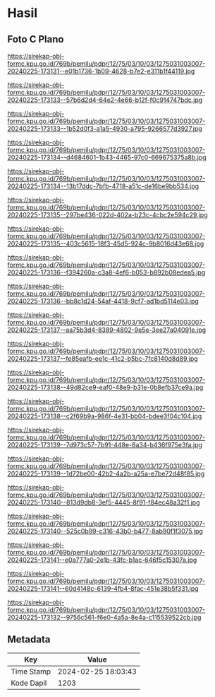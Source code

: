 # Hasil

## Foto C Plano

https://sirekap-obj-formc.kpu.go.id/769b/pemilu/pdpr/12/75/03/10/03/1275031003007-20240225-173131--e01b1736-1b09-4628-b7e2-e311b1f44119.jpg

https://sirekap-obj-formc.kpu.go.id/769b/pemilu/pdpr/12/75/03/10/03/1275031003007-20240225-173133--57b6d2d4-64e2-4e66-b12f-f0c914747bdc.jpg

https://sirekap-obj-formc.kpu.go.id/769b/pemilu/pdpr/12/75/03/10/03/1275031003007-20240225-173133--1b52d0f3-a1a5-4930-a795-9266577d3927.jpg

https://sirekap-obj-formc.kpu.go.id/769b/pemilu/pdpr/12/75/03/10/03/1275031003007-20240225-173134--d4684601-1b43-4465-97c0-669675375a8b.jpg

https://sirekap-obj-formc.kpu.go.id/769b/pemilu/pdpr/12/75/03/10/03/1275031003007-20240225-173134--13b17ddc-7bfb-4718-a51c-de16be9bb534.jpg

https://sirekap-obj-formc.kpu.go.id/769b/pemilu/pdpr/12/75/03/10/03/1275031003007-20240225-173135--297be436-022d-402a-b23c-4cbc2e594c29.jpg

https://sirekap-obj-formc.kpu.go.id/769b/pemilu/pdpr/12/75/03/10/03/1275031003007-20240225-173135--403c5615-18f3-45d5-924c-9b8016d43e68.jpg

https://sirekap-obj-formc.kpu.go.id/769b/pemilu/pdpr/12/75/03/10/03/1275031003007-20240225-173136--f394260a-c3a8-4ef6-b053-b892b08edea5.jpg

https://sirekap-obj-formc.kpu.go.id/769b/pemilu/pdpr/12/75/03/10/03/1275031003007-20240225-173136--bb8c1d24-54af-4418-9cf7-ad1bd5114e03.jpg

https://sirekap-obj-formc.kpu.go.id/769b/pemilu/pdpr/12/75/03/10/03/1275031003007-20240225-173137--aa75b3d4-8389-4802-9e5e-3ee27a04091e.jpg

https://sirekap-obj-formc.kpu.go.id/769b/pemilu/pdpr/12/75/03/10/03/1275031003007-20240225-173137--fe85eafb-ee1c-41c2-b5bc-7fc8140d8d89.jpg

https://sirekap-obj-formc.kpu.go.id/769b/pemilu/pdpr/12/75/03/10/03/1275031003007-20240225-173138--49d82ce9-eaf0-48e9-b31e-0b8efb37ce9a.jpg

https://sirekap-obj-formc.kpu.go.id/769b/pemilu/pdpr/12/75/03/10/03/1275031003007-20240225-173138--c2f69b9a-986f-4e31-bb04-bdee3f04c104.jpg

https://sirekap-obj-formc.kpu.go.id/769b/pemilu/pdpr/12/75/03/10/03/1275031003007-20240225-173139--7d973c57-7b91-448e-8a34-b436f975e3fa.jpg

https://sirekap-obj-formc.kpu.go.id/769b/pemilu/pdpr/12/75/03/10/03/1275031003007-20240225-173139--1d72be00-42b2-4a2b-a25a-e7be72d48f85.jpg

https://sirekap-obj-formc.kpu.go.id/769b/pemilu/pdpr/12/75/03/10/03/1275031003007-20240225-173140--813d9db8-3ef5-4445-8f91-f84ec48a32f1.jpg

https://sirekap-obj-formc.kpu.go.id/769b/pemilu/pdpr/12/75/03/10/03/1275031003007-20240225-173140--525c0b99-c316-43b0-b477-8ab90f1f3075.jpg

https://sirekap-obj-formc.kpu.go.id/769b/pemilu/pdpr/12/75/03/10/03/1275031003007-20240225-173141--e0a777a0-2e1b-43fc-b1ac-646f5c15307a.jpg

https://sirekap-obj-formc.kpu.go.id/769b/pemilu/pdpr/12/75/03/10/03/1275031003007-20240225-173141--60d4148c-6139-4fb4-8fac-451e38b5f331.jpg

https://sirekap-obj-formc.kpu.go.id/769b/pemilu/pdpr/12/75/03/10/03/1275031003007-20240225-173132--9756c561-f6e0-4a5a-8e4a-c115539522cb.jpg


## Metadata

| Key        | Value               |
| ---------- | ------------------- |
| Time Stamp | 2024-02-25 18:03:43 |
| Kode Dapil | 1203                |



